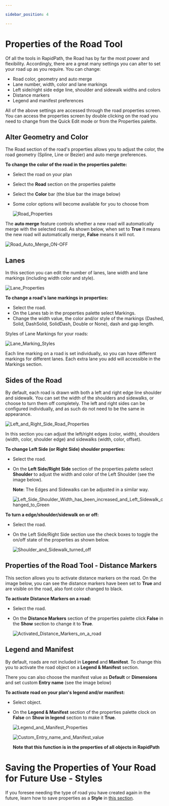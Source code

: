 ```yaml
---

sidebar_position: 4

---
```

# Properties of the Road Tool

Of all the tools in RapidPath, the Road has by far the most power and flexibility. Accordingly, there are a great many settings you can alter to set your road up as you require. You can change:

- Road color, geometry and auto merge
- Lane number, width, color and lane markings
- Left side/right side edge line, shoulder and sidewalk widths and colors
- Distance markers
- Legend and manifest preferences

All of the above settings are accessed through the road properties screen. You can access the properties screen by double clicking on the road you need to change from the Quick Edit mode or from the Properties palette.

## Alter Geometry and Color

The Road section of the road's properties allows you to adjust the color, the road geometry (Spline, Line or Bezier) and auto merge preferences.

**To change the color of the road in the properties palette:**

- Select the road on your plan
- Select the **Road** section on the properties palette
- Select the **Color** bar (the blue bar the image below)
- Some color options will become available for you to choose from

    ![Road_Properties](./assets/Road_Properties.png)

The **auto merge** feature controls whether a new road will automatically merge with the selected road. As shown below, when set to **True** it means the new road will automatically merge, **False** means it will not.

![Road_Auto_Merge_ON-OFF](./assets/Road_Auto_Merge_ON-OFF.png)

## Lanes

In this section you can edit the number of lanes, lane width and lane markings (including width color and style).

![Lane_Properties](./assets/Lane_Properties.png)

**To change a road's lane markings in properties:**

- Select the road.
- On the Lanes tab in the properties palette select Markings.
- Change the width value, the color and/or style of the markings (Dashed, Solid, DashSolid, SolidDash, Double or None), dash and gap length.

Styles of Lane Markings for your roads:

![Lane_Marking_Styles](./assets/Lane_Marking_Styles.png)

Each line marking on a road is set individually, so you can have different markings for different lanes. Each extra lane you add will accessible in the Markings section.

## Sides of the Road

By default, each road is drawn with both a left and right edge line shoulder and sidewalk. You can set the width of the shoulders and sidewalks, or choose to turn them off completely. The left and right sides can be configured individually, and as such do not need to be the same in appearance.

![Left_and_Right_Side_Road_Properties](./assets/Left_and_Right_Side_Road_Properties.png)

In this section you can adjust the left/right edges (color, width), shoulders (width, color, shoulder edge) and sidewalks (width, color, offset).

**To change Left Side (or Right Side) shoulder properties:**

- Select the road.
- On the **Left Side/Right Side** section of the properties palette select **Shoulder** to adjust the width and color of the Left Shoulder (see the image below).

    **Note**: The Edges and Sidewalks can be adjusted in a similar way.

    ![Left_Side_Shoulder_Width_has_been_increased_and_Left_Sidewalk_changed_to_Green](./assets/Left_Side_Shoulder_Width_has_been_increased_and_Left_Sidewalk_changed_to_Green.png)

**To turn a edge/shoulder/sidewalk on or off:**

- Select the road.
- On the Left Side/Right Side section use the check boxes to toggle the on/off state of the properties as shown below.

    ![Shoulder_and_Sidewalk_turned_off](./assets/Shoulder_and_Sidewalk_turned_off.png)

## Properties of the Road Tool - Distance Markers

This section allows you to activate distance markers on the road. On the image below, you can see the distance markers have been set to **True** and are visible on the road, also font color changed to black.

**To activate Distance Markers on a road:**

- Select the road.
- On the **Distance Markers** section of the properties palette click **False** in the **Show** section to change it to **True**.

    ![Activated_Distance_Markers_on_a_road](./assets/Activated_Distance_Markers_on_a_road.png)

## Legend and Manifest

By default, roads are not included in **Legend** and **Manifest**. To change this you to activate the road object on a **Legend & Manifest** section.

There you can also choose the manifest value as **Default** or **Dimensions** and set custom **Entry name** (see the image below)

**To activate road on your plan's legend and/or manifest:**

- Select object.
- On the **Legend & Manifest** section of the properties palette clock on **False** on **Show in legend** section to make it **True**.

    ![Legend_and_Manifest_Properties](./assets/Legend_and_Manifest_Properties.png)

    ![Custom_Entry_name_and_Manifest_value](./assets/Custom_Entry_name_and_Manifest_value.png)

    **Note that this function is in the properties of all objects in RapidPath**

# Saving the Properties of Your Road for Future Use - Styles

If you foresee needing the type of road you have created again in the future, learn how to save properties as a **Style** in [this section](/docs/rapidpath/object-properties-and-transformations/object-properties-and-styles.md).
